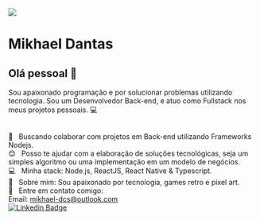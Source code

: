 <img width="auto" src="https://github.com/tgmarinho/tgmarinho/blob/master/banner.png">

# Mikhael Dantas

## Olá pessoal 👋
Sou apaixonado programação e por solucionar problemas utilizando tecnologia.
Sou um Desenvolvedor Back-end, e atuo como Fullstack nos meus projetos pessoais. :computer:

 <br/> :purple_heart: &nbsp; Buscando colaborar com projetos em Back-end utilizando Frameworks Nodejs.
 <br/> :blush: &nbsp; Posso te ajudar com a elaboração de soluções tecnológicas, seja um simples algoritmo ou uma implementação em um modelo de negócios. 
 <br/> :computer: &nbsp; Minha stack: Node.js, ReactJS, React Native & Typescript.
 <br/> 💬  &nbsp; Sobre mim: Sou apaixonado por tecnologia, games retro e pixel art.
 <br/> :email: &nbsp; Entre em contato comigo: 
 <br/>  Email: mikhael-dcs@outlook.com
 <br/>  [![Linkedin Badge](https://img.shields.io/badge/-MikhaelDantas-blue?style=flat-square&logo=Linkedin&logoColor=white&link=https://www.linkedin.com/in/mikhael-dantas/)](https://www.linkedin.com/in/mikhael-dantas/) 
